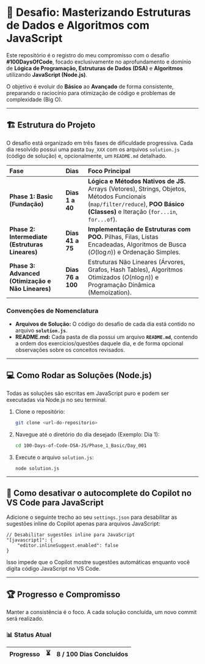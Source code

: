 # 🎯 Desafio: Masterizando Estruturas de Dados e Algoritmos com JavaScript

Este repositório é o registro do meu compromisso com o desafio **#100DaysOfCode**, focado exclusivamente no aprofundamento e domínio de **Lógica de Programação, Estruturas de Dados (DSA)** e **Algoritmos** utilizando **JavaScript (Node.js)**.

O objetivo é evoluir do **Básico** ao **Avançado** de forma consistente, preparando o raciocínio para otimização de código e problemas de complexidade (Big O).

---

## 🏗 Estrutura do Projeto

O desafio está organizado em três fases de dificuldade progressiva. Cada dia resolvido possui uma pasta `Day_XXX` com os arquivos `solution.js` (código de solução) e, opcionalmente, um `README.md` detalhado.

| Fase | Dias | Foco Principal |
| :--- | :--- | :--- |
| **Phase 1: Basic (Fundação)** | **Dias 1 a 40** | **Lógica e Métodos Nativos de JS.** Arrays (Vetores), Strings, Objetos, Métodos Funcionais (`map/filter/reduce`), **POO Básico (Classes)** e Iteração (`for...in`, `for...of`). |
| **Phase 2: Intermediate (Estruturas Lineares)** | **Dias 41 a 75** | **Implementação de Estruturas com POO.** Pilhas, Filas, Listas Encadeadas, Algoritmos de Busca ($O(\log n)$) e Ordenação Simples. |
| **Phase 3: Advanced (Otimização e Não Lineares)** | **Dias 76 a 100** | Estruturas Não Lineares (Árvores, Grafos, Hash Tables), Algoritmos Otimizados ($O(n \log n)$) e Programação Dinâmica (Memoization). |


### Convenções de Nomenclatura

* **Arquivos de Solução:** O código do desafio de cada dia está contido no arquivo **`solution.js`**.
* **README.md:** Cada pasta de dia possui um arquivo **`README.md`**, contendo a ordem dos exercícios/questões daquele dia, e de forma opcional observações sobre os conceitos revisados.

---

## 💻 Como Rodar as Soluções (Node.js)

Todas as soluções são escritas em JavaScript puro e podem ser executadas via Node.js no seu terminal.

1.  Clone o repositório:
    ```bash
    git clone <url-do-repositorio>
    ```
2.  Navegue até o diretório do dia desejado (Exemplo: Dia 1):
    ```bash
    cd 100-Days-of-Code-DSA-JS/Phase_1_Basic/Day_001
    ```
3.  Execute o arquivo `solution.js`:
    ```bash
    node solution.js
    ```

---

## 🚫 Como desativar o autocomplete do Copilot no VS Code para JavaScript

Adicione o seguinte trecho ao seu `settings.json` para desabilitar as sugestões inline do Copilot apenas para arquivos JavaScript:

```jsonc
// Desabilitar sugestões inline para JavaScript
"[javascript]": {
    "editor.inlineSuggest.enabled": false
}
```

Isso impede que o Copilot mostre sugestões automáticas enquanto você digita código JavaScript no VS Code.

---

## 🏆 Progresso e Compromisso

Manter a consistência é o foco. A cada solução concluída, um novo commit será realizado.

### 📊 Status Atual

| Progresso | ⏳ | 8 / 100 Dias Concluídos |
| :--- | :--- | :--- |